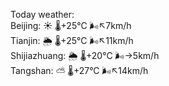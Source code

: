 Today weather:  
Beijing: ☀️   🌡️+25°C 🌬️↖7km/h  
Tianjin: 🌦   🌡️+25°C 🌬️↖11km/h  
Shijiazhuang: 🌦   🌡️+20°C 🌬️→5km/h  
Tangshan: ⛅️  🌡️+27°C 🌬️↖14km/h  
